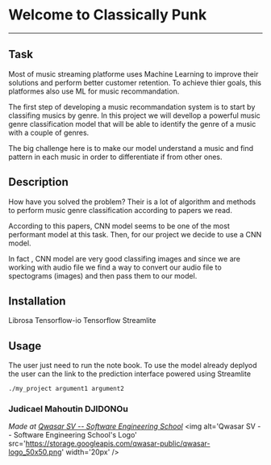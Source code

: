# Welcome to Classically Punk
***

## Task
Most of music streaming platforme uses Machine Learning to improve their solutions and perform better customer retention.
To achieve thier goals, this platformes also use ML for music recommandation. 

The first step of developing a music recommandation system is to start by classifing musics by genre. 
In this project we will devellop a powerful music genre classification model that will be able to identify 
the genre of a music with a couple of genres.

The big challenge here is to make our model understand a music and find pattern in each music in order to
differentiate if from other ones.

## Description
How have you solved the problem?
Their is a lot of algorithm and methods to perform music genre classification according to papers
we read. 

According to this papers, CNN model seems to be one of the most performant model at this task. 
Then, for our project we decide to use a CNN model.

In fact , CNN model are very good classifing images and since we are working with audio file
we find a way to convert our audio file to spectograms (images) and then pass them to our model.

## Installation
Librosa
Tensorflow-io
Tensorflow
Streamlite

## Usage
The user just need to run the note book.
To use the model already deplyod the user can the link to the prediction interface powered using Streamlite
```
./my_project argument1 argument2
```

### Judicael Mahoutin DJIDONOu


<span><i>Made at <a href='https://qwasar.io'>Qwasar SV -- Software Engineering School</a></i></span>
<span><img alt='Qwasar SV -- Software Engineering School's Logo' src='https://storage.googleapis.com/qwasar-public/qwasar-logo_50x50.png' width='20px' /></span>
